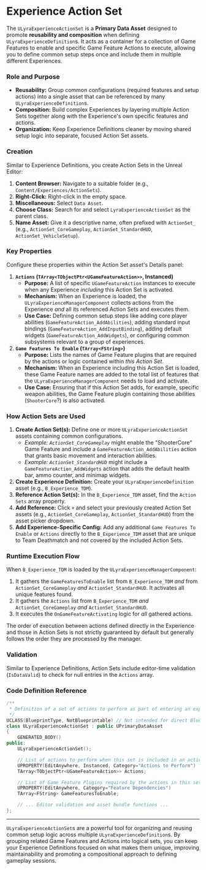 # Experience Action Set

The `ULyraExperienceActionSet` is a **Primary Data Asset** designed to promote **reusability and composition** when defining `ULyraExperienceDefinition`s. It acts as a container for a collection of Game Features to enable and specific Game Feature Actions to execute, allowing you to define common setup steps once and include them in multiple different Experiences.

### Role and Purpose

* **Reusability:** Group common configurations (required features and setup actions) into a single asset that can be referenced by many `ULyraExperienceDefinition`s.
* **Composition:** Build complex Experiences by layering multiple Action Sets together along with the Experience's own specific features and actions.
* **Organization:** Keep Experience Definitions cleaner by moving shared setup logic into separate, focused Action Set assets.

### Creation

Similar to Experience Definitions, you create Action Sets in the Unreal Editor:

1. **Content Browser:** Navigate to a suitable folder (e.g., `Content/Experiences/ActionSets`).
2. **Right-Click:** Right-click in the empty space.
3. **Miscellaneous:** Select `Data Asset`.
4. **Choose Class:** Search for and select `LyraExperienceActionSet` as the parent class.
5. **Name Asset:** Give it a descriptive name, often prefixed with `ActionSet_` (e.g., `ActionSet_CoreGameplay`, `ActionSet_StandardHUD`, `ActionSet_VehicleSetup`).

### Key Properties

Configure these properties within the Action Set asset's Details panel:

1. **`Actions` (`TArray<TObjectPtr<UGameFeatureAction>>`, Instanced)**
   * **Purpose:** A list of specific `UGameFeatureAction` instances to execute when any Experience _including_ this Action Set is activated.
   * **Mechanism:** When an Experience is loaded, the `ULyraExperienceManagerComponent` collects actions from the Experience _and_ all its referenced Action Sets and executes them.
   * **Use Case:** Defining common setup steps like adding core player abilities (`GameFeatureAction_AddAbilities`), adding standard input bindings (`GameFeatureAction_AddInputBinding`), adding default widgets (`GameFeatureAction_AddWidgets`), or configuring common subsystems relevant to a group of experiences.
2. **`Game Features To Enable` (`TArray<FString>`)**
   * **Purpose:** Lists the names of Game Feature plugins that are required by the actions or logic contained within _this Action Set_.
   * **Mechanism:** When an Experience including this Action Set is loaded, these Game Feature names are added to the total list of features that the `ULyraExperienceManagerComponent` needs to load and activate.
   * **Use Case:** Ensuring that if this Action Set adds, for example, specific weapon abilities, the Game Feature plugin containing those abilities (`ShooterCore`?) is also activated.

### How Action Sets are Used

1. **Create Action Set(s):** Define one or more `ULyraExperienceActionSet` assets containing common configurations.
   * _Example: `ActionSet_CoreGameplay`_ might enable the "ShooterCore" Game Feature and include a `GameFeatureAction_AddAbilities` action that grants basic movement and interaction abilities.
   * _Example: `ActionSet_StandardHUD`_ might include a `GameFeatureAction_AddWidgets` action that adds the default health bar, ammo counter, and minimap widgets.
2. **Create Experience Definition:** Create your `ULyraExperienceDefinition` asset (e.g., `B_Experience_TDM`).
3. **Reference Action Set(s):** In the `B_Experience_TDM` asset, find the `Action Sets` array property.
4. **Add Reference:** Click `+` and select your previously created Action Set assets (e.g., `ActionSet_CoreGameplay`, `ActionSet_StandardHUD`) from the asset picker dropdown.
5. **Add Experience-Specific Config:** Add any additional `Game Features To Enable` or `Actions` directly to the `B_Experience_TDM` asset that are unique to Team Deathmatch and not covered by the included Action Sets.

### Runtime Execution Flow

When `B_Experience_TDM` is loaded by the `ULyraExperienceManagerComponent`:

1. It gathers the `GameFeaturesToEnable` list from `B_Experience_TDM` _and_ from `ActionSet_CoreGameplay` _and_ `ActionSet_StandardHUD`. It activates all unique features found.
2. It gathers the `Actions` list from `B_Experience_TDM` _and_ `ActionSet_CoreGameplay` _and_ `ActionSet_StandardHUD`.
3. It executes the `OnGameFeatureActivating` logic for _all_ gathered actions.

The order of execution between actions defined directly in the Experience and those in Action Sets is not strictly guaranteed by default but generally follows the order they are processed by the manager.

### Validation

Similar to Experience Definitions, Action Sets include editor-time validation (`IsDataValid`) to check for null entries in the `Actions` array.

### Code Definition Reference

```cpp
/**
 * Definition of a set of actions to perform as part of entering an experience
 */
UCLASS(BlueprintType, NotBlueprintable) // Not intended for direct Blueprint subclassing
class ULyraExperienceActionSet : public UPrimaryDataAsset
{
	GENERATED_BODY()
public:
	ULyraExperienceActionSet();

	// List of actions to perform when this set is included in an active experience
	UPROPERTY(EditAnywhere, Instanced, Category="Actions to Perform")
	TArray<TObjectPtr<UGameFeatureAction>> Actions;

	// List of Game Feature Plugins required by the actions in this set
	UPROPERTY(EditAnywhere, Category="Feature Dependencies")
	TArray<FString> GameFeaturesToEnable;

	// ... Editor validation and asset bundle functions ...
};
```

***

`ULyraExperienceActionSet`s are a powerful tool for organizing and reusing common setup logic across multiple `ULyraExperienceDefinition`s. By grouping related Game Features and Actions into logical sets, you can keep your Experience Definitions focused on what makes them unique, improving maintainability and promoting a compositional approach to defining gameplay sessions.
